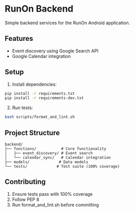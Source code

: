 # RunOn Backend

Simple backend services for the RunOn Android application.

## Features

- Event discovery using Google Search API
- Google Calendar integration

## Setup

1. Install dependencies:
```bash
pip install -r requirements.txt
pip install -r requirements-dev.txt
```

2. Run tests:
```bash
bash scripts/format_and_lint.sh
```

## Project Structure
```
backend/
├── functions/           # Core functionality
│   ├── event_discovery/ # Event search
│   └── calendar_sync/   # Calendar integration
├── models/             # Data models
└── tests/             # Test suite (100% coverage)
```

## Contributing

1. Ensure tests pass with 100% coverage
2. Follow PEP 8
3. Run format_and_lint.sh before committing
